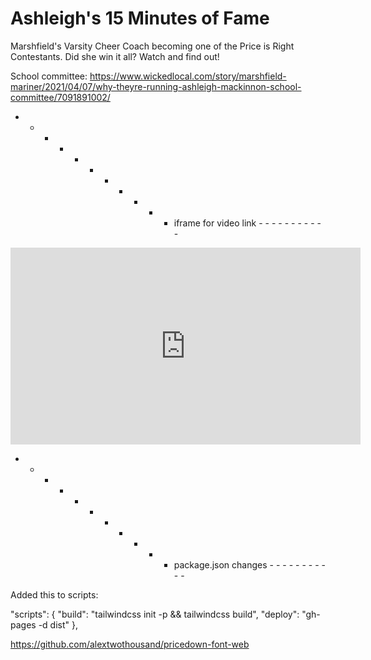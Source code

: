 # Ashleigh's 15 Minutes of Fame

Marshfield's Varsity Cheer Coach becoming one of the Price is Right Contestants. Did she win it all? Watch and find out!

School committee:
https://www.wickedlocal.com/story/marshfield-mariner/2021/04/07/why-theyre-running-ashleigh-mackinnon-school-committee/7091891002/

- - - - - - - - - - - iframe for video link - - - - - - - - - - -

<iframe width="560" height="315" src="https://www.youtube.com/embed/s12s5pMBWVc?si=dMKKm0ZqL-g94lnr" title="YouTube video player" frameborder="0" allow="accelerometer; autoplay; clipboard-write; encrypted-media; gyroscope; picture-in-picture; web-share" allowfullscreen></iframe>

- - - - - - - - - - - package.json changes - - - - - - - - - - -

Added this to scripts:

  "scripts": {
    "build": "tailwindcss init -p && tailwindcss build",
    "deploy": "gh-pages -d dist"
  },


https://github.com/alextwothousand/pricedown-font-web